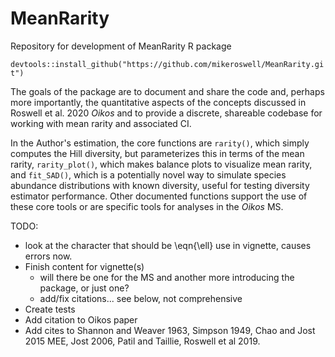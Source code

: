 # MeanRarity
Repository for development of MeanRarity R package

`devtools::install_github("https://github.com/mikeroswell/MeanRarity.git")`

The goals of the package are to document and share the code and, perhaps more
importantly, the quantitative aspects of the concepts discussed in Roswell et
al. 2020 _Oikos_ and to provide a discrete, shareable codebase for working with
mean rarity and associated CI.

In the Author's estimation, the core functions are `rarity()`, which simply
computes the Hill diversity, but parameterizes this in terms of the mean rarity,
`rarity_plot()`, which makes balance plots to visualize mean rarity, and
`fit_SAD()`, which is a potentially novel way to simulate species abundance
distributions with known diversity, useful for testing diversity estimator
performance. Other documented functions support the use of these core tools or
are specific tools for analyses in the _Oikos_ MS.

TODO: 

 * look at the character that should be \eqn{\ell} use in vignette, causes errors
now.
 * Finish content for vignette(s)
   * will there be one for the MS and another more introducing the package, or
just one?
   * add/fix citations... see below, not comprehensive
 * Create tests
 * Add citation to Oikos paper
 * Add cites to Shannon and Weaver 1963, Simpson 1949, Chao and Jost 2015 MEE, 
Jost 2006, Patil and Taillie, Roswell et al 2019. 




